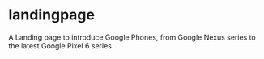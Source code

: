 # landingpage
A Landing page to introduce Google Phones, from Google Nexus series to the latest Google Pixel 6 series
